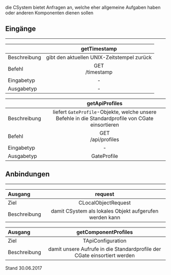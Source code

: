 die CSystem bietet Anfragen an, welche eher allgemeine Aufgaben haben oder anderen Komponenten dienen sollen

## Eingänge
---------------

||getTimestamp|
| :----------- |:-----: |
|Beschreibung| gibt den aktuellen UNIX-Zeitstempel zurück|
|Befehl| GET<br>/timestamp|
|Eingabetyp| -|
|Ausgabetyp| -|

||getApiProfiles|
| :----------- |:-----: |
|Beschreibung| liefert `GateProfile`-Objekte, welche unsere Befehle in die Standardprofile von CGate einsortieren|
|Befehl| GET<br>/api/profiles|
|Eingabetyp| -|
|Ausgabetyp| GateProfile|


## Anbindungen
---------------

|Ausgang|request|
| :----------- |:-----: |
|Ziel| CLocalObjectRequest|
|Beschreibung| damit CSystem als lokales Objekt aufgerufen werden kann|

|Ausgang|getComponentProfiles|
| :----------- |:-----: |
|Ziel| TApiConfiguration|
|Beschreibung| damit unsere Aufrufe in die Standardprofile der CGate einsortiert werden|


Stand 30.06.2017
